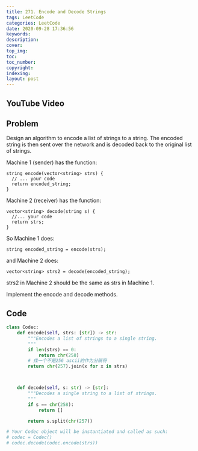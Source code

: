 ```yaml
---
title: 271. Encode and Decode Strings
tags: LeetCode
categories: LeetCode
date: 2020-09-28 17:36:56
keywords:
description:
cover:
top_img:
toc:
toc_number:
copyright:
indexing:
layout: post
---
```


## YouTube Video

## Problem

Design an algorithm to encode a list of strings to a string. The encoded string is then sent over the network and is decoded back to the original list of strings.

Machine 1 (sender) has the function:

```
string encode(vector<string> strs) {
  // ... your code
  return encoded_string;
}
```

Machine 2 (receiver) has the function:

```
vector<string> decode(string s) {
  //... your code
  return strs;
}
```

So Machine 1 does:

```
string encoded_string = encode(strs);
```

and Machine 2 does:

```
vector<string> strs2 = decode(encoded_string);
```

strs2 in Machine 2 should be the same as strs in Machine 1.

Implement the encode and decode methods.

## Code

```python
class Codec:
    def encode(self, strs: [str]) -> str:
        """Encodes a list of strings to a single string.
        """
        if len(strs) == 0:
            return chr(258)
        # 找一个不是256 ascii的作为分隔符
        return chr(257).join(x for x in strs)



    def decode(self, s: str) -> [str]:
        """Decodes a single string to a list of strings.
        """
        if s == chr(258):
            return []

        return s.split(chr(257))

# Your Codec object will be instantiated and called as such:
# codec = Codec()
# codec.decode(codec.encode(strs))
```
